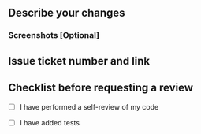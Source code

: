 ## Describe your changes

### Screenshots [Optional]

## Issue ticket number and link

## Checklist before requesting a review
- [ ] I have performed a self-review of my code
- [ ] I have added tests

